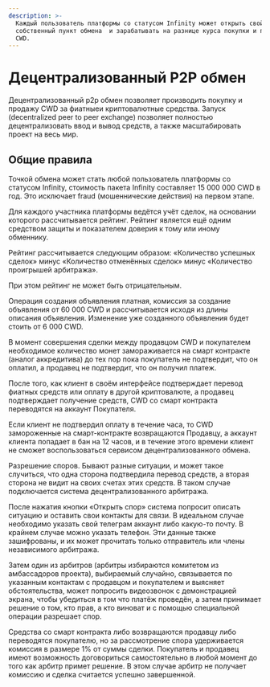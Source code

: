 ```yaml
---
description: >-
  Каждый пользователь платформы со статусом Infinity может открыть свой
  собственный пункт обмена  и зарабатывать на разнице курса покупки и продажи
  CWD.
---
```


# Децентрализованный P2P обмен

Децентрализованный p2p обмен позволяет производить покупку и продажу CWD за фиатныеи криптовалютные средства. Запуск (decentralized peer to peer exchange) позволяет полностью децентрализовать ввод и вывод средств, а также масштабировать проект на весь мир.

## Общие правила

Точкой обмена может стать любой пользователь платформы со статусом Infinity, стоимость пакета Infinity составляет 15 000 000 CWD в год. Это исключает fraud (мошеннические действия) на первом этапе.

Для каждого участника платформы ведётся учёт сделок, на основании которого рассчитывается рейтинг. Рейтинг является ещё одним средством защиты и показателем доверия к тому или иному обменнику.

Рейтинг рассчитывается следующим образом: «Количество успешных сделок» минус «Количество отменённых сделок» минус «Количество проигрышей арбитража».

При этом рейтинг не может быть отрицательным.

Операция создания объявления платная, комиссия за создание объявления от 60 000 CWD и рассчитывается исходя из длины описания объявления. Изменение уже созданного объявления будет стоить от 6 000 CWD.

В момент совершения сделки между продавцом CWD и покупателем необходимое количество монет замораживается на смарт контракте (аналог аккредитива) до тех пор пока покупатель не подтвердит, что он оплатил, а продавец не подтвердит, что он получил платеж.

После того, как клиент в своём интерфейсе подтверждает перевод фиатных средств или оплату в другой криптовалюте, а продавец подтверждает получение средств, CWD со смарт контракта переводятся на аккаунт Покупателя.

Если клиент не подтвердил оплату в течение часа, то CWD замороженные на смарт-контракте возвращаются Продавцу, а аккаунт клиента попадает в бан на 12 часов, и в течение этого времени клиент не сможет воспользоваться сервисом децентрализованного обмена.

Разрешение споров. Бывают разные ситуации, и может такое случиться, что одна сторона подтвердила перевод средств, а вторая сторона не видит на своих счетах этих средств. В таком случае подключается система децентрализованного арбитража.

После нажатия кнопки «Открыть спор» система попросит описать ситуацию и оставить свои контакты для связи. В идеальном случае необходимо указать свой телеграм аккаунт либо какую-то почту. В крайнем случае можно указать телефон. Эти данные также зашифрованы, и их может прочитать только отправитель или члены независимого арбитража.

Затем один из арбитров (арбитры избираются комитетом из амбассадоров проекта), выбираемый случайно, связывается по указанным контактам с продавцом и покупателем и выясняет обстоятельства, может попросить видеозвонок с демонстрацией экрана, чтобы убедиться в том что платёж проведён, а затем принимает решение о том, кто прав, а кто виноват и с помощью специальной операции разрешает спор.

Средства со смарт контракта либо возвращаются продавцу либо переводятся покупателю, но за рассмотрение спора удерживается комиссия в размере 1% от суммы сделки. Покупатель и продавец имеют возможность договориться самостоятельно в любой момент до того как арбитр примет решение. В этом случае арбитр не получает комиссию и сделка считается успешно завершенной.
